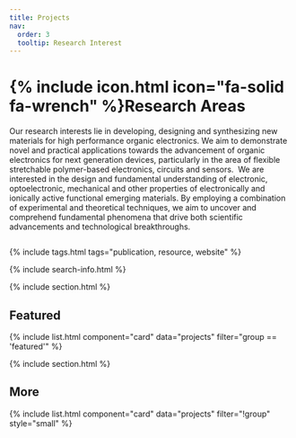 ```yaml
---
title: Projects
nav:
  order: 3
  tooltip: Research Interest
---
```


# {% include icon.html icon="fa-solid fa-wrench" %}Research Areas

Our research interests lie in developing, designing and synthesizing new materials for high performance organic electronics. We aim to demonstrate novel and practical applications towards the advancement of organic electronics for next generation devices, particularly in the area of flexible stretchable polymer-based electronics, circuits and sensors.  We are interested in the design and fundamental understanding of electronic, optoelectronic, mechanical and other properties of electronically and ionically active functional emerging materials. By employing a combination of experimental and theoretical techniques, we aim to uncover and comprehend fundamental phenomena that drive both scientific advancements and technological breakthroughs.

<img src="https://cdn.prod.website-files.com/66810e9a58f4a33a0e4c9c64/66a366de663a611eefa17d59_Research%20Area%201A.jpg" sizes="(max-width: 767px) 100vw, (max-width: 991px) 95vw, 940px" srcset="https://cdn.prod.website-files.com/66810e9a58f4a33a0e4c9c64/66a366de663a611eefa17d59_Research%20Area%201A-p-500.jpg 500w, https://cdn.prod.website-files.com/66810e9a58f4a33a0e4c9c64/66a366de663a611eefa17d59_Research%20Area%201A-p-800.jpg 800w, https://cdn.prod.website-files.com/66810e9a58f4a33a0e4c9c64/66a366de663a611eefa17d59_Research%20Area%201A-p-1080.jpg 1080w, https://cdn.prod.website-files.com/66810e9a58f4a33a0e4c9c64/66a366de663a611eefa17d59_Research%20Area%201A-p-1600.jpg 1600w, https://cdn.prod.website-files.com/66810e9a58f4a33a0e4c9c64/66a366de663a611eefa17d59_Research%20Area%201A-p-2000.jpg 2000w, https://cdn.prod.website-files.com/66810e9a58f4a33a0e4c9c64/66a366de663a611eefa17d59_Research%20Area%201A-p-2600.jpg 2600w, https://cdn.prod.website-files.com/66810e9a58f4a33a0e4c9c64/66a366de663a611eefa17d59_Research%20Area%201A-p-3200.jpg 3200w, https://cdn.prod.website-files.com/66810e9a58f4a33a0e4c9c64/66a366de663a611eefa17d59_Research%20Area%201A.jpg 3755w" alt="">

{% include tags.html tags="publication, resource, website" %}

{% include search-info.html %}

{% include section.html %}

## Featured

{% include list.html component="card" data="projects" filter="group == 'featured'" %}

{% include section.html %}

## More

{% include list.html component="card" data="projects" filter="!group" style="small" %}
